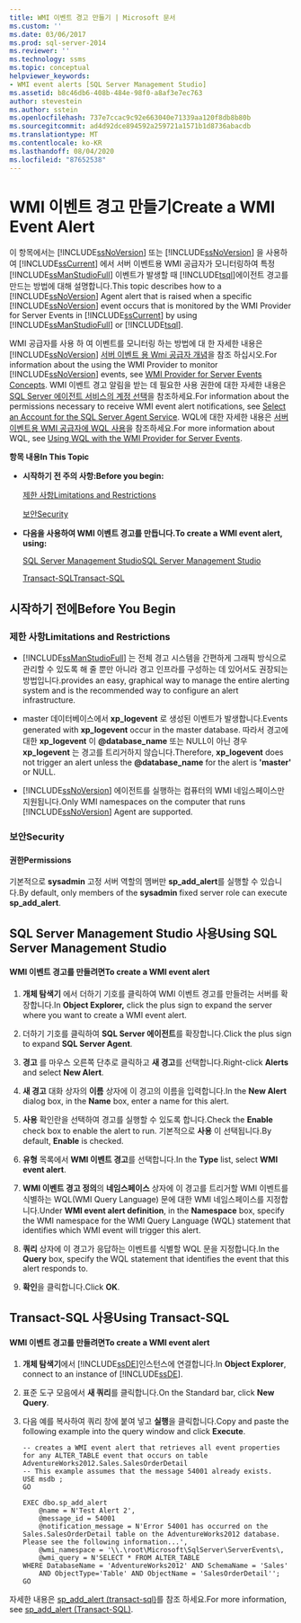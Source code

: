 ```yaml
---
title: WMI 이벤트 경고 만들기 | Microsoft 문서
ms.custom: ''
ms.date: 03/06/2017
ms.prod: sql-server-2014
ms.reviewer: ''
ms.technology: ssms
ms.topic: conceptual
helpviewer_keywords:
- WMI event alerts [SQL Server Management Studio]
ms.assetid: b8c46db6-408b-484e-98f0-a8af3e7ec763
author: stevestein
ms.author: sstein
ms.openlocfilehash: 737e7ccac9c92e663040e71339aa120f8db8b80b
ms.sourcegitcommit: ad4d92dce894592a259721a1571b1d8736abacdb
ms.translationtype: MT
ms.contentlocale: ko-KR
ms.lasthandoff: 08/04/2020
ms.locfileid: "87652538"
---
```

# <a name="create-a-wmi-event-alert"></a><span data-ttu-id="90b05-102">WMI 이벤트 경고 만들기</span><span class="sxs-lookup"><span data-stu-id="90b05-102">Create a WMI Event Alert</span></span>
  <span data-ttu-id="90b05-103">이 항목에서는 [!INCLUDE[ssNoVersion](../../includes/ssnoversion-md.md)] 또는 [!INCLUDE[ssNoVersion](../../includes/ssnoversion-md.md)] 을 사용하여 [!INCLUDE[ssCurrent](../../includes/sscurrent-md.md)] 에서 서버 이벤트용 WMI 공급자가 모니터링하여 특정 [!INCLUDE[ssManStudioFull](../../includes/ssmanstudiofull-md.md)] 이벤트가 발생할 때 [!INCLUDE[tsql](../../includes/tsql-md.md)]에이전트 경고를 만드는 방법에 대해 설명합니다.</span><span class="sxs-lookup"><span data-stu-id="90b05-103">This topic describes how to a [!INCLUDE[ssNoVersion](../../includes/ssnoversion-md.md)] Agent alert that is raised when a specific [!INCLUDE[ssNoVersion](../../includes/ssnoversion-md.md)] event occurs that is monitored by the WMI Provider for Server Events in [!INCLUDE[ssCurrent](../../includes/sscurrent-md.md)] by using [!INCLUDE[ssManStudioFull](../../includes/ssmanstudiofull-md.md)] or [!INCLUDE[tsql](../../includes/tsql-md.md)].</span></span>  
  
 <span data-ttu-id="90b05-104">WMI 공급자를 사용 하 여 이벤트를 모니터링 하는 방법에 대 한 자세한 내용은 [!INCLUDE[ssNoVersion](../../includes/ssnoversion-md.md)] [서버 이벤트 용 Wmi 공급자 개념](../../relational-databases/wmi-provider-server-events/wmi-provider-for-server-events-concepts.md)을 참조 하십시오.</span><span class="sxs-lookup"><span data-stu-id="90b05-104">For information about the using the WMI Provider to monitor [!INCLUDE[ssNoVersion](../../includes/ssnoversion-md.md)] events, see [WMI Provider for Server Events Concepts](../../relational-databases/wmi-provider-server-events/wmi-provider-for-server-events-concepts.md).</span></span> <span data-ttu-id="90b05-105">WMI 이벤트 경고 알림을 받는 데 필요한 사용 권한에 대한 자세한 내용은 [SQL Server 에이전트 서비스의 계정 선택](select-an-account-for-the-sql-server-agent-service.md)을 참조하세요.</span><span class="sxs-lookup"><span data-stu-id="90b05-105">For information about the permissions necessary to receive WMI event alert notifications, see [Select an Account for the SQL Server Agent Service](select-an-account-for-the-sql-server-agent-service.md).</span></span> <span data-ttu-id="90b05-106">WQL에 대한 자세한 내용은 [서버 이벤트용 WMI 공급자에 WQL 사용](../../relational-databases/wmi-provider-server-events/using-wql-with-the-wmi-provider-for-server-events.md)을 참조하세요.</span><span class="sxs-lookup"><span data-stu-id="90b05-106">For more information about WQL, see [Using WQL with the WMI Provider for Server Events](../../relational-databases/wmi-provider-server-events/using-wql-with-the-wmi-provider-for-server-events.md).</span></span>  
  
 <span data-ttu-id="90b05-107">**항목 내용**</span><span class="sxs-lookup"><span data-stu-id="90b05-107">**In This Topic**</span></span>  
  
-   <span data-ttu-id="90b05-108">**시작하기 전 주의 사항:**</span><span class="sxs-lookup"><span data-stu-id="90b05-108">**Before you begin:**</span></span>  
  
     [<span data-ttu-id="90b05-109">제한 사항</span><span class="sxs-lookup"><span data-stu-id="90b05-109">Limitations and Restrictions</span></span>](#Restrictions)  
  
     [<span data-ttu-id="90b05-110">보안</span><span class="sxs-lookup"><span data-stu-id="90b05-110">Security</span></span>](#Security)  
  
-   <span data-ttu-id="90b05-111">**다음을 사용하여 WMI 이벤트 경고를 만듭니다.**</span><span class="sxs-lookup"><span data-stu-id="90b05-111">**To create a WMI event alert, using:**</span></span>  
  
     [<span data-ttu-id="90b05-112">SQL Server Management Studio</span><span class="sxs-lookup"><span data-stu-id="90b05-112">SQL Server Management Studio</span></span>](#SSMSProcedure)  
  
     [<span data-ttu-id="90b05-113">Transact-SQL</span><span class="sxs-lookup"><span data-stu-id="90b05-113">Transact-SQL</span></span>](#TsqlProcedure)  
  
##  <a name="before-you-begin"></a><a name="BeforeYouBegin"></a> <span data-ttu-id="90b05-114">시작하기 전에</span><span class="sxs-lookup"><span data-stu-id="90b05-114">Before You Begin</span></span>  
  
###  <a name="limitations-and-restrictions"></a><a name="Restrictions"></a> <span data-ttu-id="90b05-115">제한 사항</span><span class="sxs-lookup"><span data-stu-id="90b05-115">Limitations and Restrictions</span></span>  
  
-   [!INCLUDE[ssManStudioFull](../../includes/ssmanstudiofull-md.md)] <span data-ttu-id="90b05-116">는 전체 경고 시스템을 간편하게 그래픽 방식으로 관리할 수 있도록 해 줄 뿐만 아니라 경고 인프라를 구성하는 데 있어서도 권장되는 방법입니다.</span><span class="sxs-lookup"><span data-stu-id="90b05-116">provides an easy, graphical way to manage the entire alerting system and is the recommended way to configure an alert infrastructure.</span></span>  
  
-   <span data-ttu-id="90b05-117">master 데이터베이스에서 **xp_logevent** 로 생성된 이벤트가 발생합니다.</span><span class="sxs-lookup"><span data-stu-id="90b05-117">Events generated with **xp_logevent** occur in the master database.</span></span> <span data-ttu-id="90b05-118">따라서 경고에 대한 **xp_logevent** 이 **@database_name** 또는 NULL이 아닌 경우 **xp_logevent** 는 경고를 트리거하지 않습니다.</span><span class="sxs-lookup"><span data-stu-id="90b05-118">Therefore, **xp_logevent** does not trigger an alert unless the **@database_name** for the alert is **'master'** or NULL.</span></span>  
  
-   <span data-ttu-id="90b05-119">[!INCLUDE[ssNoVersion](../../includes/ssnoversion-md.md)] 에이전트를 실행하는 컴퓨터의 WMI 네임스페이스만 지원됩니다.</span><span class="sxs-lookup"><span data-stu-id="90b05-119">Only WMI namespaces on the computer that runs [!INCLUDE[ssNoVersion](../../includes/ssnoversion-md.md)] Agent are supported.</span></span>  
  
###  <a name="security"></a><a name="Security"></a> <span data-ttu-id="90b05-120">보안</span><span class="sxs-lookup"><span data-stu-id="90b05-120">Security</span></span>  
  
####  <a name="permissions"></a><a name="Permissions"></a> <span data-ttu-id="90b05-121">권한</span><span class="sxs-lookup"><span data-stu-id="90b05-121">Permissions</span></span>  
 <span data-ttu-id="90b05-122">기본적으로 **sysadmin** 고정 서버 역할의 멤버만 **sp_add_alert**를 실행할 수 있습니다.</span><span class="sxs-lookup"><span data-stu-id="90b05-122">By default, only members of the **sysadmin** fixed server role can execute **sp_add_alert**.</span></span>  
  
##  <a name="using-sql-server-management-studio"></a><a name="SSMSProcedure"></a> <span data-ttu-id="90b05-123">SQL Server Management Studio 사용</span><span class="sxs-lookup"><span data-stu-id="90b05-123">Using SQL Server Management Studio</span></span>  
  
#### <a name="to-create-a-wmi-event-alert"></a><span data-ttu-id="90b05-124">WMI 이벤트 경고를 만들려면</span><span class="sxs-lookup"><span data-stu-id="90b05-124">To create a WMI event alert</span></span>  
  
1.  <span data-ttu-id="90b05-125">**개체 탐색기** 에서 더하기 기호를 클릭하여 WMI 이벤트 경고를 만들려는 서버를 확장합니다.</span><span class="sxs-lookup"><span data-stu-id="90b05-125">In **Object Explorer,** click the plus sign to expand the server where you want to create a WMI event alert.</span></span>  
  
2.  <span data-ttu-id="90b05-126">더하기 기호를 클릭하여 **SQL Server 에이전트**를 확장합니다.</span><span class="sxs-lookup"><span data-stu-id="90b05-126">Click the plus sign to expand **SQL Server Agent**.</span></span>  
  
3.  <span data-ttu-id="90b05-127">**경고** 를 마우스 오른쪽 단추로 클릭하고 **새 경고**를 선택합니다.</span><span class="sxs-lookup"><span data-stu-id="90b05-127">Right-click **Alerts** and select **New Alert**.</span></span>  
  
4.  <span data-ttu-id="90b05-128">**새 경고** 대화 상자의 **이름** 상자에 이 경고의 이름을 입력합니다.</span><span class="sxs-lookup"><span data-stu-id="90b05-128">In the **New Alert** dialog box, in the **Name** box, enter a name for this alert.</span></span>  
  
5.  <span data-ttu-id="90b05-129">**사용** 확인란을 선택하여 경고를 실행할 수 있도록 합니다.</span><span class="sxs-lookup"><span data-stu-id="90b05-129">Check the **Enable** check box to enable the alert to run.</span></span> <span data-ttu-id="90b05-130">기본적으로 **사용** 이 선택됩니다.</span><span class="sxs-lookup"><span data-stu-id="90b05-130">By default, **Enable** is checked.</span></span>  
  
6.  <span data-ttu-id="90b05-131">**유형** 목록에서 **WMI 이벤트 경고**를 선택합니다.</span><span class="sxs-lookup"><span data-stu-id="90b05-131">In the **Type** list, select **WMI event alert**.</span></span>  
  
7.  <span data-ttu-id="90b05-132">**WMI 이벤트 경고 정의**의 **네임스페이스** 상자에 이 경고를 트리거할 WMI 이벤트를 식별하는 WQL(WMI Query Language) 문에 대한 WMI 네임스페이스를 지정합니다.</span><span class="sxs-lookup"><span data-stu-id="90b05-132">Under **WMI event alert definition**, in the **Namespace** box, specify the WMI namespace for the WMI Query Language (WQL) statement that identifies which WMI event will trigger this alert.</span></span>  
  
8.  <span data-ttu-id="90b05-133">**쿼리** 상자에 이 경고가 응답하는 이벤트를 식별할 WQL 문을 지정합니다.</span><span class="sxs-lookup"><span data-stu-id="90b05-133">In the **Query** box, specify the WQL statement that identifies the event that this alert responds to.</span></span>  
  
9. <span data-ttu-id="90b05-134">**확인**을 클릭합니다.</span><span class="sxs-lookup"><span data-stu-id="90b05-134">Click **OK**.</span></span>  
  
##  <a name="using-transact-sql"></a><a name="TsqlProcedure"></a> <span data-ttu-id="90b05-135">Transact-SQL 사용</span><span class="sxs-lookup"><span data-stu-id="90b05-135">Using Transact-SQL</span></span>  
  
#### <a name="to-create-a-wmi-event-alert"></a><span data-ttu-id="90b05-136">WMI 이벤트 경고를 만들려면</span><span class="sxs-lookup"><span data-stu-id="90b05-136">To create a WMI event alert</span></span>  
  
1.  <span data-ttu-id="90b05-137">**개체 탐색기**에서 [!INCLUDE[ssDE](../../includes/ssde-md.md)]인스턴스에 연결합니다.</span><span class="sxs-lookup"><span data-stu-id="90b05-137">In **Object Explorer**, connect to an instance of [!INCLUDE[ssDE](../../includes/ssde-md.md)].</span></span>  
  
2.  <span data-ttu-id="90b05-138">표준 도구 모음에서 **새 쿼리**를 클릭합니다.</span><span class="sxs-lookup"><span data-stu-id="90b05-138">On the Standard bar, click **New Query**.</span></span>  
  
3.  <span data-ttu-id="90b05-139">다음 예를 복사하여 쿼리 창에 붙여 넣고 **실행**을 클릭합니다.</span><span class="sxs-lookup"><span data-stu-id="90b05-139">Copy and paste the following example into the query window and click **Execute**.</span></span>  
  
    ```  
    -- creates a WMI event alert that retrieves all event properties for any ALTER_TABLE event that occurs on table AdventureWorks2012.Sales.SalesOrderDetail  
    -- This example assumes that the message 54001 already exists.  
    USE msdb ;  
    GO  
  
    EXEC dbo.sp_add_alert  
        @name = N'Test Alert 2',  
        @message_id = 54001  
        @notification_message = N'Error 54001 has occurred on the Sales.SalesOrderDetail table on the AdventureWorks2012 database. Please see the following information...',  
        @wmi_namespace = '\\.\root\Microsoft\SqlServer\ServerEvents\,  
        @wmi_query = N'SELECT * FROM ALTER_TABLE   
    WHERE DatabaseName = 'AdventureWorks2012' AND SchemaName = 'Sales'   
        AND ObjectType='Table' AND ObjectName = 'SalesOrderDetail'';  
    GO  
    ```  
  
 <span data-ttu-id="90b05-140">자세한 내용은 [sp_add_alert &#40;transact-sql&#41;](/sql/relational-databases/system-stored-procedures/sp-add-alert-transact-sql)를 참조 하세요.</span><span class="sxs-lookup"><span data-stu-id="90b05-140">For more information, see [sp_add_alert &#40;Transact-SQL&#41;](/sql/relational-databases/system-stored-procedures/sp-add-alert-transact-sql).</span></span>  
  
  

